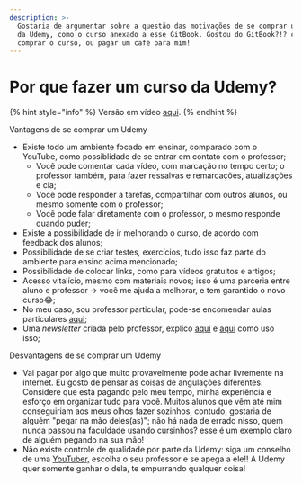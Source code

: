 ```yaml
---
description: >-
  Gostaria de argumentar sobre a questão das motivações de se comprar um curso
  da Udemy, como o curso anexado a esse GitBook. Gostou do GitBook?!? considere 
  comprar o curso, ou pagar um café para mim!
---
```


# Por que fazer um curso da Udemy?

{% hint style="info" %}
Versão em vídeo [aqui](https://www.youtube.com/watch?v=E-gWAZZVZzg).
{% endhint %}



Vantagens de se comprar um Udemy

* Existe todo um ambiente focado em ensinar, comparado com o YouTube, como possiblidade de se entrar em contato com o professor;
  * Você pode comentar cada vídeo, com marcação no tempo certo; o professor também, para fazer ressalvas e remarcações, atualizações e cia;
  * Você pode responder a tarefas, compartilhar com outros alunos, ou mesmo somente com o professor;
  * Você pode falar diretamente com o professor, o mesmo responde quando puder;
* Existe a possibilidade de ir melhorando o curso, de acordo com feedback dos alunos;
* Possibilidade de se criar testes, exercícios, tudo isso faz parte do ambiente para ensino acima mencionado;
* Possibilidade de colocar links, como para vídeos gratuitos e artigos;
* Acesso vitalício, mesmo com materiais novos; isso é uma parceria entre aluno e professor -&gt; você me ajuda a melhorar, e tem garantido o novo curso😂;
* No meu caso, sou professor particular, pode-se encomendar aulas particulares [aqui](https://www.superprof.com.br/engenheiro-doutor-bioinformatica-com-pos-doutorado-programacao-web-aplicado-inovacao-saude-oferece-aulas.html
  );
* Uma _newsletter_ criada pelo professor, explico [aqui](https://www.youtube.com/watch?v=hBe55ari9iI) e [aqui](https://www.youtube.com/watch?v=nqTgZQ8Ze0M) como uso isso;





Desvantagens de se comprar um Udemy

* Vai pagar por algo que muito provavelmente pode achar livremente na internet. Eu gosto de pensar as coisas de angulações diferentes. Considere que está pagando pelo meu tempo, minha experiência e esforço em organizar tudo para você. Muitos alunos que vêm até mim conseguiriam aos meus olhos fazer sozinhos, contudo, gostaria de alguém "pegar na mão deles\(as\)"; não há nada de errado nisso, quem nunca passou na faculdade usando cursinhos? esse é um exemplo claro de alguém pegando na sua mão!  
* Não existe controle de qualidade por parte da Udemy: siga um conselho de uma [YouTuber,](https://youtu.be/cUyzTLoARAI?t=206) escolha o seu professor e se apega a ele!! A Udemy quer somente ganhar o dela, te empurrando qualquer coisa! 

